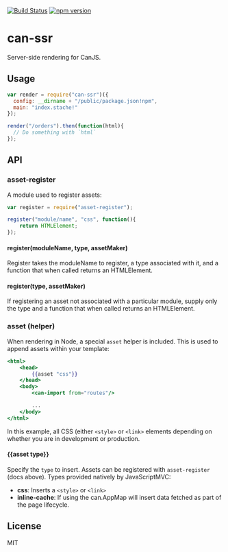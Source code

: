 [![Build Status](https://travis-ci.org/canjs/ssr.svg?branch=master)](https://travis-ci.org/donejs/server-side-render)
[![npm version](https://badge.fury.io/js/can-ssr.svg)](http://badge.fury.io/js/done-server-side-render)

# can-ssr

Server-side rendering for CanJS.

## Usage

```js
var render = require("can-ssr")({
  config: __dirname + "/public/package.json!npm",
  main: "index.stache!"
});

render("/orders").then(function(html){
  // Do something with `html`
});
```

## API

### asset-register

A module used to register assets:

```js
var register = require("asset-register");

register("module/name", "css", function(){
	return HTMLElement;
});
```


#### register(moduleName, type, assetMaker)

Register takes the moduleName to register, a type associated with it, and a function that when called returns an HTMLElement.

#### register(type, assetMaker)

If registering an asset not associated with a particular module, supply only the type and a function that when called returns an HTMLElement.

### asset (helper)

When rendering in Node, a special `asset` helper is included. This is used to append assets within your template:

```handlebars
<html>
	<head>
		{{asset "css"}}
	</head>
	<body>
		<can-import from="routes"/>

		...
	</body>
</html>
```

In this example, all CSS (either `<style>` or `<link>` elements depending on whether you are in development or production.

#### {{asset type}}

Specify the `type` to insert. Assets can be registered with `asset-register` (docs above). Types provided natively by JavaScriptMVC:

* **css**: Inserts a `<style>` or `<link>`
* **inline-cache**: If using the can.AppMap will insert data fetched as part of the page lifecycle.

## License

MIT
